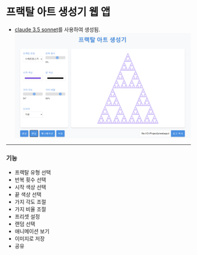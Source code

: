 # 프랙탈 아트 생성기 웹 앱
- [claude 3.5 sonnet](https://www.anthropic.com/news/claude-3-5-sonnet)를 사용하여 생성됨.
![예제 이미지](example.png)
-------
### 기능
- 프랙탈 유형 선택
- 반복 횟수 선택
- 시작 색상 선택
- 끝 색상 선택
- 가지 각도 조절
- 가지 비율 조절
- 프리셋 설정
- 랜덤 선택
- 애니메이션 보기
- 이미지로 저장
- 공유